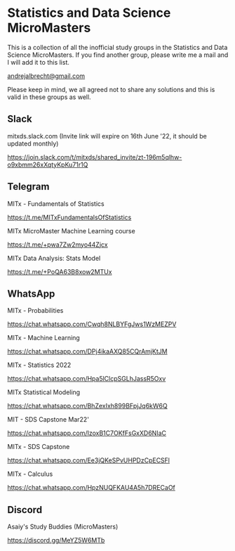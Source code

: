 # Statistics and Data Science MicroMasters

This is a collection of all the inofficial study groups in the Statistics and Data Science MicroMasters.
If you find another group, please write me a mail and I will add it to this list.

andrejalbrecht@gmail.com

Please keep in mind, we all agreed not to share any solutions and this is valid in these groups as well.


## Slack

mitxds.slack.com (Invite link will expire on 16th June '22, it should be updated monthly)

https://join.slack.com/t/mitxds/shared_invite/zt-196m5qlhw-o9xbmm26xXqtyKpKu71r1Q


## Telegram

MITx - Fundamentals of Statistics

https://t.me/MITxFundamentalsOfStatistics


MITx MicroMaster Machine Learning course

https://t.me/+pwa7Zw2myo44Zjcx


MITx Data Analysis: Stats Model

https://t.me/+PoQA63B8xow2MTUx


## WhatsApp

MITx - Probabilities

https://chat.whatsapp.com/Cwqh8NLBYFgJws1WzMEZPV


MITx - Machine Learning

https://chat.whatsapp.com/DPj4ikaAXQ85CQrAmjKtJM


MITx - Statistics 2022

https://chat.whatsapp.com/Hpa5lClcpSGLhJassR5Oxv


MITx Statistical Modeling

https://chat.whatsapp.com/BhZexIxh899BFpjJq6kW6Q


MIT - SDS Capstone Mar22'

https://chat.whatsapp.com/IzoxB1C7OKfFsGxXD6NIaC


MITx - SDS Capstone

https://chat.whatsapp.com/Ee3jQKeSPvUHPDzCpECSFl


MITx - Calculus

https://chat.whatsapp.com/HpzNUQFKAU4A5h7DRECaOf


## Discord


Asaiy's Study Buddies (MicroMasters)

https://discord.gg/MeYZ5W6MTb
